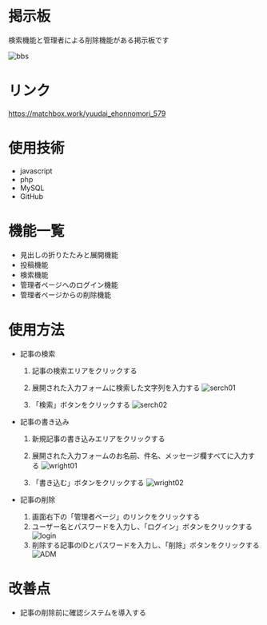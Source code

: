 # 掲示板
検索機能と管理者による削除機能がある掲示板です

![bbs](https://user-images.githubusercontent.com/92970448/141229444-0a6cfb76-a188-4aa6-94e6-250de1229c1c.PNG)

# リンク
https://matchbox.work/yuudai_ehonnomori_579

# 使用技術
* javascript
* php
* MySQL
* GitHub

# 機能一覧
* 見出しの折りたたみと展開機能
* 投稿機能
* 検索機能
* 管理者ページへのログイン機能
* 管理者ページからの削除機能

# 使用方法
* 記事の検索
    1. 記事の検索エリアをクリックする
    2. 展開された入力フォームに検索した文字列を入力する
    ![serch01](https://user-images.githubusercontent.com/92970448/141229558-26f7acaa-33a5-4868-8c6b-68cf0edc69a1.PNG)

    3. 「検索」ボタンをクリックする
    ![serch02](https://user-images.githubusercontent.com/92970448/141229580-fce4549a-433f-4f70-bbb0-85dc060a5f76.PNG)


* 記事の書き込み
    1. 新規記事の書き込みエリアをクリックする
    2. 展開された入力フォームのお名前、件名、メッセージ欄すべてに入力する
    ![wright01](https://user-images.githubusercontent.com/92970448/141229631-df171259-000e-4663-be49-90adc08a3289.PNG)

    3. 「書き込む」ボタンをクリックする
    ![wright02](https://user-images.githubusercontent.com/92970448/141229661-a851ecc4-ce2e-4608-8167-09ae81c8a635.PNG)

* 記事の削除
    1. 画面右下の「管理者ページ」のリンクをクリックする
    2. ユーザー名とパスワードを入力し、「ログイン」ボタンをクリックする
    ![login](https://user-images.githubusercontent.com/92970448/140683997-24254599-bd9d-42cd-819a-7e352785fab0.PNG)
    3. 削除する記事のIDとパスワードを入力し、「削除」ボタンをクリックする
    ![ADM](https://user-images.githubusercontent.com/92970448/140684135-29475ce7-7147-4d4d-a629-972972138b2e.PNG)
 # 改善点
 * 記事の削除前に確認システムを導入する
